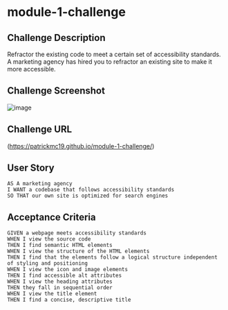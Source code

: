 # module-1-challenge

## Challenge Description

Refractor the existing code to meet a certain set of accessibility standards. A marketing agency has hired you to refractor an existing site to make it more accessible.

## Challenge Screenshot

![image](https://user-images.githubusercontent.com/119803685/208007052-8514e2a7-eb91-4ca2-8ee2-84c5433e369a.png)

## Challenge URL

(https://patrickmc19.github.io/module-1-challenge/)

## User Story

```
AS A marketing agency
I WANT a codebase that follows accessibility standards
SO THAT our own site is optimized for search engines
```

## Acceptance Criteria

```
GIVEN a webpage meets accessibility standards
WHEN I view the source code
THEN I find semantic HTML elements
WHEN I view the structure of the HTML elements
THEN I find that the elements follow a logical structure independent of styling and positioning
WHEN I view the icon and image elements
THEN I find accessible alt attributes
WHEN I view the heading attributes
THEN they fall in sequential order
WHEN I view the title element
THEN I find a concise, descriptive title
